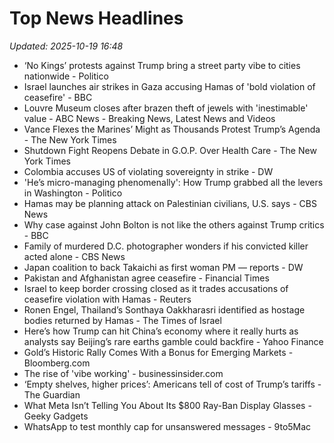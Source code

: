 # Top News Headlines

_Updated: 2025-10-19 16:48_

- ‘No Kings’ protests against Trump bring a street party vibe to cities nationwide - Politico
- Israel launches air strikes in Gaza accusing Hamas of 'bold violation of ceasefire' - BBC
- Louvre Museum closes after brazen theft of jewels with 'inestimable' value - ABC News - Breaking News, Latest News and Videos
- Vance Flexes the Marines’ Might as Thousands Protest Trump’s Agenda - The New York Times
- Shutdown Fight Reopens Debate in G.O.P. Over Health Care - The New York Times
- Colombia accuses US of violating sovereignty in strike - DW
- 'He’s micro-managing phenomenally': How Trump grabbed all the levers in Washington - Politico
- Hamas may be planning attack on Palestinian civilians, U.S. says - CBS News
- Why case against John Bolton is not like the others against Trump critics - BBC
- Family of murdered D.C. photographer wonders if his convicted killer acted alone - CBS News
- Japan coalition to back Takaichi as first woman PM — reports - DW
- Pakistan and Afghanistan agree ceasefire - Financial Times
- Israel to keep border crossing closed as it trades accusations of ceasefire violation with Hamas - Reuters
- Ronen Engel, Thailand’s Sonthaya Oakkharasri identified as hostage bodies returned by Hamas - The Times of Israel
- Here’s how Trump can hit China’s economy where it really hurts as analysts say Beijing’s rare earths gamble could backfire - Yahoo Finance
- Gold’s Historic Rally Comes With a Bonus for Emerging Markets - Bloomberg.com
- The rise of 'vibe working' - businessinsider.com
- ‘Empty shelves, higher prices’: Americans tell of cost of Trump’s tariffs - The Guardian
- What Meta Isn’t Telling You About Its $800 Ray-Ban Display Glasses - Geeky Gadgets
- WhatsApp to test monthly cap for unsanswered messages - 9to5Mac